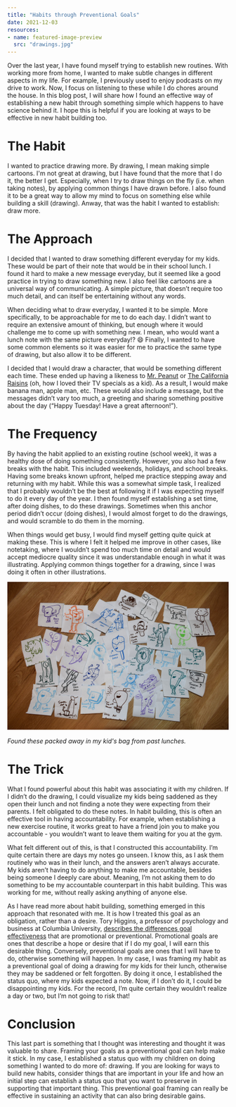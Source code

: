 ```yaml
---
title: "Habits through Preventional Goals"
date: 2021-12-03
resources:
- name: featured-image-preview
  src: "drawings.jpg"
---
```


Over the last year, I have found myself trying to establish new routines. With working more from home, I wanted to make subtle changes in different aspects in my life. For example, I previously used to enjoy podcasts on my drive to work. Now, I focus on listening to these while I do chores around the house. In this blog post, I will share how I found an effective way of establishing a new habit through something simple which happens to have science behind it. I hope this is helpful if you are looking at ways to be effective in new habit building too.

# The Habit

I wanted to practice drawing more. By drawing, I mean making simple cartoons. I'm not great at drawing, but I have found that the more that I do it, the better I get. Especially, when I try to draw things on the fly (i.e. when taking notes), by applying common things I have drawn before. I also found it to be a great way to allow my mind to focus on something else while building a skill (drawing). Anway, that was the habit I wanted to establish: draw more.

# The Approach

I decided that I wanted to draw something different everyday for my kids. These would be part of their note that would be in their school lunch. I found it hard to make a new message everyday, but it seemed like a good practice in trying to draw something new. I also feel like cartoons are a universal way of communicating. A simple picture, that doesn’t require too much detail, and can itself be entertaining without any words.

When deciding what to draw everyday, I wanted it to be simple. More specifically, to be approachable for me to do each day. I didn’t want to require an extensive amount of thinking, but enough where it would challenge me to come up with something new. I mean, who would want a lunch note with the same picture everyday!? 😄 Finally, I wanted to have some common elements so it was easier for me to practice the same type of drawing, but also allow it to be different.

I decided that I would draw a character, that would be something different each time. These ended up having a likeness to [Mr. Peanut](https://en.wikipedia.org/wiki/Mr._Peanut) or [The California Raisins](https://en.wikipedia.org/wiki/The_California_Raisins) (oh, how I loved their TV specials as a kid). As a result, I would make banana man, apple man, etc. These would also include a message, but the messages didn’t vary too much, a greeting and sharing something positive about the day (“Happy Tuesday! Have a great afternoon!”).

# The Frequency

By having the habit applied to an existing routine (school week), it was a healthy dose of doing something consistently. However, you also had a few breaks with the habit. This included weekends, holidays, and school breaks. Having some breaks known upfront, helped me practice stepping away and returning with my habit. While this was a somewhat simple task, I realized that I probably wouldn’t be the best at following it if I was expecting myself to do it every day of the year. I then found myself establishing a set time, after doing dishes, to do these drawings. Sometimes when this anchor period didn’t occur (doing dishes), I would almost forget to do the drawings, and would scramble to do them in the morning.

When things would get busy, I would find myself getting quite quick at making these. This is where I felt it helped me improve in other cases, like notetaking, where I wouldn’t spend too much time on detail and would accept mediocre quality since it was understandable enough in what it was illustrating. Applying common things together for a drawing, since I was doing it often in other illustrations.

![](drawings.jpg)

_Found these packed away in my kid's bag from past lunches._

# The Trick

What I found powerful about this habit was associating it with my children. If I didn’t do the drawing, I could visualize my kids being saddened as they open their lunch and not finding a note they were expecting from their parents. I felt obligated to do these notes. In habit building, this is often an effective tool in having accountability. For example, when establishing a new exercise routine, it works great to have a friend join you to make you accountable - you wouldn’t want to leave them waiting for you at the gym. 

What felt different out of this, is that I constructed this accountability. I’m quite certain there are days my notes go unseen. I know this, as I ask them routinely who was in their lunch, and the answers aren’t always accurate. My kids aren’t having to do anything to make me accountable, besides being someone I deeply care about. Meaning, I’m not asking them to do something to be my accountable counterpart in this habit building. This was working for me, without really asking anything of anyone else.

As I have read more about habit building, something emerged in this approach that resonated with me. It is how I treated this goal as an obligation, rather than a desire. Tory Higgins, a professor of psychology and business at Columbia University, [describes the differences goal effectiveness](https://www.marketwatch.com/story/want-to-be-happier-or-slimmer-in-2016-read-this-2016-01-05) that are promotional or preventional. Promotional goals are ones that describe a hope or desire that if I do my goal, I will earn this desirable thing. Conversely, preventional goals are ones that I will have to do, otherwise something will happen. In my case, I was framing my habit as a preventional goal of doing a drawing for my kids for their lunch, otherwise they may be saddened or felt forgotten. By doing it once, I established the status quo, where my kids expected a note. Now, if I don’t do it, I could be disappointing my kids. For the record, I’m quite certain they wouldn’t realize a day or two, but I’m not going to risk that!

# Conclusion

This last part is something that I thought was interesting and thought it was valuable to share. Framing your goals as a preventional goal can help make it stick. In my case, I established a status quo with my children on doing something I wanted to do more of: drawing. If you are looking for ways to build new habits, consider things that are important in your life and how an initial step can establish a status quo that you want to preserve in supporting that important thing. This preventional goal framing can really be effective in sustaining an activity that can also bring desirable gains.

